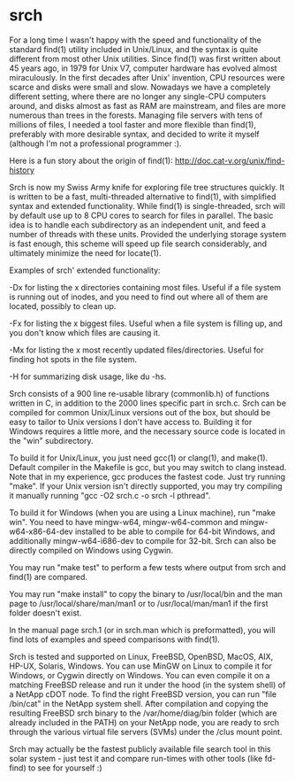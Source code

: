 # srch

For a long time I wasn't happy with the speed and functionality of the standard find(1) utility included in Unix/Linux, and the syntax is quite different from most other Unix utilities.  Since find(1) was first written about 45 years ago, in 1979 for Unix V7, computer hardware has evolved almost miraculously.  In the first decades after Unix' invention, CPU resources were scarce and disks were small and slow.  Nowadays we have a completely different setting, where there are no longer any single-CPU computers around, and disks almost as fast as RAM are mainstream, and files are more numerous than trees in the forests.  Managing file servers with tens of millions of files, I needed a tool faster and more flexible than find(1), preferably with more desirable syntax, and decided to write it myself (although I'm not a professional programmer :).

Here is a fun story about the origin of find(1): http://doc.cat-v.org/unix/find-history

Srch is now my Swiss Army knife for exploring file tree structures quickly. It is written to be a fast, multi-threaded alternative to find(1), with simplified syntax and extended functionality.  While  find(1)  is  single-threaded, srch will by default use up to 8 CPU cores to search for files in parallel.  The basic idea is to handle each subdirectory as an independent unit, and feed a number of threads with these units.  Provided the underlying storage system is fast enough, this scheme will speed up file search considerably, and ultimately minimize the need for locate(1).

Examples of srch' extended functionality:

-Dx for listing the x directories containing most files.  Useful if a file system is running out of inodes, and you need to find out where all of them are located, possibly to clean up.

-Fx for listing the x biggest files.  Useful when a file system is filling up, and you don't know which files are causing it.

-Mx for listing the x most recently updated files/directories.  Useful for finding hot spots in the file system.

-H for summarizing disk usage, like du -hs.

Srch consists of a 900 line re-usable library (commonlib.h) of functions written in C, in addition to the 2000 lines specific part in srch.c.  Srch can be compiled for common Unix/Linux versions out of the box, but should be easy to tailor to Unix versions I don't have access to.  Building it for Windows requires a little more, and the necessary source code is located in the "win" subdirectory.  

To build it for Unix/Linux, you just need gcc(1) or clang(1), and make(1).  Default compiler in the Makefile is gcc, but you may switch to clang instead.  Note that in my experience, gcc produces the fastest code.  Just try running "make".  If your Unix version isn't directly supported, you may try compiling it manually running "gcc -O2 srch.c -o srch -l pthread".

To build it for Windows (when you are using a Linux machine), run "make win".  You need to have mingw-w64, mingw-w64-common and mingw-w64-x86-64-dev installed to be able to compile for 64-bit Windows, and additionally mingw-w64-i686-dev to compile for 32-bit.  Srch can also be directly compiled on Windows using Cygwin.

You may run "make test" to perform a few tests where output from srch and find(1) are compared.

You may run "make install" to copy the binary to /usr/local/bin and the man page to /usr/local/share/man/man1 or to /usr/local/man/man1 if the first folder doesn't exist.

In the manual page srch.1 (or in srch.man which is preformatted), you will find lots of examples and speed comparisons with find(1).

Srch is tested and supported on Linux, FreeBSD, OpenBSD, MacOS, AIX, HP-UX, Solaris, Windows.  You can use MinGW on Linux to compile it for Windows, or Cygwin directly on Windows.  You can even compile it on a matching FreeBSD release and run it under the hood (in the system shell) of a NetApp cDOT node.  To find the right FreeBSD version, you can run "file /bin/cat" in the NetApp system shell. After compilation and copying the resulting FreeBSD srch binary to the /var/home/diag/bin folder (which are already included in the PATH) on your NetApp node, you are ready to srch through the various virtual file servers (SVMs) under the /clus mount point.

Srch may actually be the fastest publicly available file search tool in this solar system - just test it and compare run-times with other tools (like fd-find) to see for yourself :)
